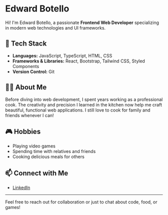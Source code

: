 # Edward Botello

Hi! I'm Edward Botello, a passionate **Frontend Web Developer** specializing in modern web technologies and UI frameworks.

## 🚀 Tech Stack

- **Languages:** JavaScript, TypeScript, HTML, CSS
- **Frameworks & Libraries:** React, Bootstrap, Tailwind CSS, Styled Components
- **Version Control:** Git

## 👨‍🍳 About Me

Before diving into web development, I spent years working as a professional cook. The creativity and precision I learned in the kitchen now help me craft beautiful, functional web applications. I still love to cook for family and friends whenever I can!

## 🎮 Hobbies

- Playing video games
- Spending time with relatives and friends
- Cooking delicious meals for others

## 📫 Connect with Me

- [LinkedIn](https://www.linkedin.com/in/edward-botello/)

---

Feel free to reach out for collaboration or just to chat about code, food, or games!
